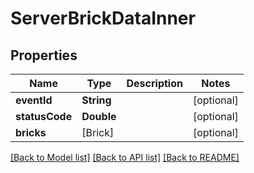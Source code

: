 # ServerBrickDataInner

## Properties
Name | Type | Description | Notes
------------ | ------------- | ------------- | -------------
**eventId** | **String** |  | [optional] 
**statusCode** | **Double** |  | [optional] 
**bricks** | [Brick] |  | [optional] 

[[Back to Model list]](../README.md#documentation-for-models) [[Back to API list]](../README.md#documentation-for-api-endpoints) [[Back to README]](../README.md)


